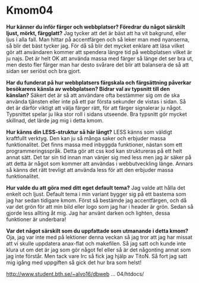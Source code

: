 Kmom04
===============================

**Hur känner du inför färger och webbplatser? Föredrar du något särskilt ljust, mörkt, färgglatt?**
Jag tycker att det är bäst att ha vit bakgrund, eller ljus i alla fall. Man hittar på accentfärgen och så leker man med nyanserna, så blir det bäst tycker jag. För då så blir det mycket enklare att läsa vilket gör att användaren kommer att spendera längre tid på webbplatsen vilket är ju najs.
Det är helt OK att använda massa med färger så länge det ser bra ut, men desto fler färger man har desto svårare det blir att balansera de så att sidan ser seriöst och bra gjort.

**Har du funderat på hur webbplatsers färgskala och färgsättning påverkar besökarens känsla av webbplatsen? Bidrar val av typsnitt till den känslan?**
Säkert det är så att användare ofta bestämmer sig om de ska använda tjänsten eller inte på ett par första sekunder de vistas i sidan. Så det är därför viktigt att välja färger rätt, för att färger signalerar ju något. Typsnittet spelar ju lika stor roll i sidans utseende. Bra typsnitt gör mycket skillnad, det lärde jag mig i detta kmom.

**Hur känns din LESS-struktur så här långt?**
LESS känns som väldigt kraftfullt verktyg. Den kan ju så många saker och erbjuder massa funktionalitet. Det finns massa med inbyggda funktioner, nästan som ett programmeringsspråk. Detta gör att css kod kan struktureras på ett helt annat sätt. Det tar sin tid innan man vänjer sig med less men jag är säker på att detta är något som kommer att användas i webbutveckling länge. Annars så känns det rätt trevligt att använda less för att den erbjuder massa funktionalitet.

**Hur valde du att göra med ditt eget default tema?**
Jag valde att hålla det enkelt och ljust. Default tema i min variant bygger sig på ett bastema som jag har sedan tidigare kmom. Först så bestämde jag accentfärgen, och då var det grön för att min bild eller logo som jag har i header är grön. Sedan så gjorde less allting åt mig. Jag har använt darken och lighten, dessa funktioner är underbara!

**Var det något särskilt som du uppfattade som utmanande i detta kmom?**
Oja, jag var inte med på lektioner denna veckan så jag tror att jag har missat att vi skulle uppdatera anax-flat och makefilen. Så jag satt och kunde inte klura ut om det är jag som gör något fel eller så är det någonting annat som jag inte förstår. Men tack vare Irc så fick jag hjälp av TitoN. Så fort jag satt mig igång med uppgiften så gick det hur bra som helst!

http://www.student.bth.se/~alvo16/dbweb ... 04/htdocs/

